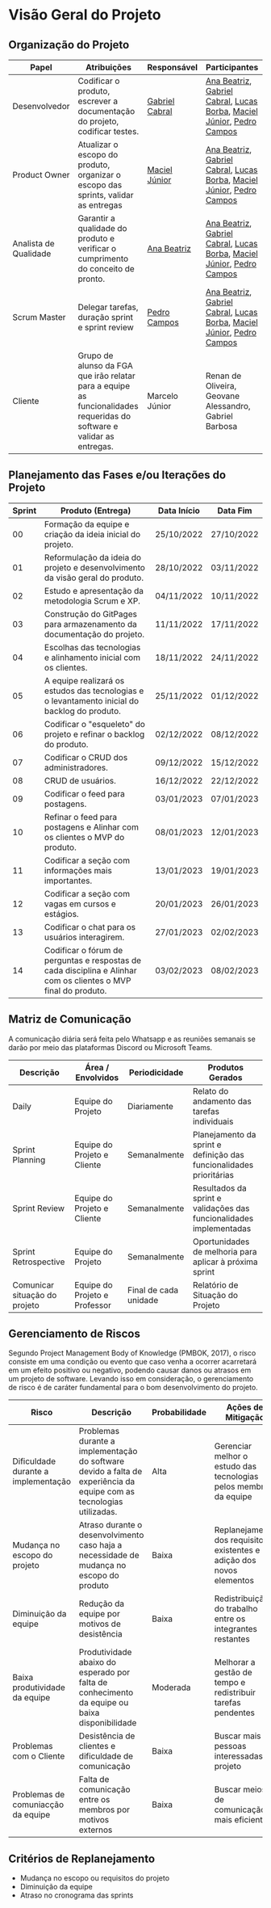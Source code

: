 # Visão Geral do Projeto

## Organização do Projeto

| Papel                 | Atribuições                                                                                                            | Responsável                                          | Participantes                                                                                                                                                                                                                                              |
| --------------------- | ---------------------------------------------------------------------------------------------------------------------- | ---------------------------------------------------- | ---------------------------------------------------------------------------------------------------------------------------------------------------------------------------------------------------------------------------------------------------------- |
| Desenvolvedor         | Codificar o produto, escrever a documentação do projeto, codificar testes.                                             | [Gabriel Cabral](https://github.com/GabriellCabrall) | [Ana Beatriz](https://github.com/AnaBeatrizMassuh), [Gabriel Cabral](https://github.com/GabriellCabrall), [Lucas Borba](https://github.com/LBorba00), [Maciel Júnior](https://github.com/macieljuniormax), [Pedro Campos](https://github.com/pedrocampos0) |
| Product Owner         | Atualizar o escopo do produto, organizar o escopo das sprints, validar as entregas                                     | [Maciel Júnior](https://github.com/macieljuniormax)  | [Ana Beatriz](https://github.com/AnaBeatrizMassuh), [Gabriel Cabral](https://github.com/GabriellCabrall), [Lucas Borba](https://github.com/LBorba00), [Maciel Júnior](https://github.com/macieljuniormax), [Pedro Campos](https://github.com/pedrocampos0) |
| Analista de Qualidade | Garantir a qualidade do produto e verificar o cumprimento do conceito de pronto.                                       | [Ana Beatriz](https://github.com/AnaBeatrizMassuh)   | [Ana Beatriz](https://github.com/AnaBeatrizMassuh), [Gabriel Cabral](https://github.com/GabriellCabrall), [Lucas Borba](https://github.com/LBorba00), [Maciel Júnior](https://github.com/macieljuniormax), [Pedro Campos](https://github.com/pedrocampos0) |
| Scrum Master          | Delegar tarefas, duração sprint e sprint review                                                                        | [Pedro Campos](https://github.com/pedrocampos0)      | [Ana Beatriz](https://github.com/AnaBeatrizMassuh), [Gabriel Cabral](https://github.com/GabriellCabrall), [Lucas Borba](https://github.com/LBorba00), [Maciel Júnior](https://github.com/macieljuniormax), [Pedro Campos](https://github.com/pedrocampos0) |
| Cliente               | Grupo de alunso da FGA que irão relatar para a equipe as funcionalidades requeridas do software e validar as entregas. | Marcelo Júnior                                       | Renan de Oliveira, Geovane Alessandro, Gabriel Barbosa                                                                                                                                                                                                     |

## Planejamento das Fases e/ou Iterações do Projeto

| Sprint | Produto (Entrega)                                                             | Data Início | Data Fim   |
| ------ | ----------------------------------------------------------------------------- | ----------- | ---------- |
| 00     | Formação da equipe e criação da ideia inicial do projeto.                     | 25/10/2022  | 27/10/2022 |
| 01     | Reformulação da ideia do projeto e desenvolvimento da visão geral do produto. | 28/10/2022  | 03/11/2022 |
| 02     | Estudo e apresentação da metodologia Scrum e XP.                              | 04/11/2022  | 10/11/2022 |
| 03     | Construção do GitPages para armazenamento da documentação do projeto.         | 11/11/2022  | 17/11/2022 |
| 04     | Escolhas das tecnologias e alinhamento inicial com os clientes.                                        | 18/11/2022  | 24/11/2022 |
| 05     | A equipe realizará os estudos das tecnologias e o levantamento inicial do backlog do produto.                                         | 25/11/2022  | 01/12/2022 |
| 06     | Codificar o "esqueleto" do projeto e refinar o backlog do produto.                                         | 02/12/2022  | 08/12/2022 |
| 07     | Codificar o CRUD dos administradores. | 09/12/2022  | 15/12/2022 |
| 08     | CRUD de usuários.                                         | 16/12/2022  | 22/12/2022 |
| 09     | Codificar o feed para postagens.                                         | 03/01/2023  | 07/01/2023 |
| 10     | Refinar o feed para postagens e Alinhar com os clientes o MVP do produto. | 08/01/2023  | 12/01/2023 |
| 11     | Codificar a seção com informações mais importantes.                                         | 13/01/2023  | 19/01/2023 |
| 12     | Codificar a seção com vagas em cursos e estágios.                                         | 20/01/2023  | 26/01/2023 |
| 13     | Codificar o chat para os usuários interagirem.                                         | 27/01/2023  | 02/02/2023 |
| 14     | Codificar o fórum de perguntas e respostas de cada disciplina e Alinhar com os clientes o MVP final do produto.                                         | 03/02/2023  | 08/02/2023 |

## Matriz de Comunicação

A comunicação diária será feita pelo Whatsapp e as reuniões semanais se darão por meio das plataformas Discord ou Microsoft Teams.

| Descrição                     | Área / Envolvidos             | Periodicidade         | Produtos Gerados                                                            |
| ----------------------------- | ----------------------------- | --------------------- | --------------------------------------------------------------------------- |
| Daily                         | Equipe do Projeto             | Diariamente           | Relato do andamento das tarefas individuais                              |
| Sprint Planning               | Equipe do Projeto e Cliente   | Semanalmente          | Planejamento da sprint e definição das funcionalidades prioritárias |
| Sprint Review                 | Equipe do Projeto e Cliente   | Semanalmente          | Resultados da sprint e validações das funcionalidades implementadas  |
| Sprint Retrospective          | Equipe do Projeto             | Semanalmente          | Oportunidades de melhoria para aplicar à próxima sprint                 |
| Comunicar situação do projeto | Equipe do Projeto e Professor | Final de cada unidade | Relatório de Situação do Projeto                                            |

## Gerenciamento de Riscos

Segundo Project Management Body of Knowledge (PMBOK, 2017), o risco consiste em uma condição ou evento que caso venha a ocorrer acarretará em um efeito positivo ou negativo, podendo causar danos ou atrasos em um projeto de software. Levando isso em consideração, o gerenciamento de risco é de caráter fundamental para o bom desenvolvimento do projeto.

| Risco                               | Descrição                                                                                                            | Probabilidade | Ações de Mitigação                                                    |
| ----------------------------------- | -------------------------------------------------------------------------------------------------------------------- | ------------- | --------------------------------------------------------------------- |
| Dificuldade durante a implementação | Problemas durante a implementação do software devido a falta de experiência da equipe com as tecnologias utilizadas. | Alta          | Gerenciar melhor o estudo das tecnologias pelos membros da equipe     |
| Mudança no escopo do projeto        | Atraso durante o desenvolvimento caso haja a necessidade de mudança no escopo do produto                             | Baixa         | Replanejamento dos requisitos existentes e adição dos novos elementos |
| Diminuição da equipe                | Redução da equipe por motivos de desistência                                                                         | Baixa         | Redistribuição do trabalho entre os integrantes restantes             |
| Baixa produtividade da equipe       | Produtividade abaixo do esperado por falta de conhecimento da equipe ou baixa disponibilidade                        | Moderada      | Melhorar a gestão de tempo e redistribuir tarefas pendentes           |
| Problemas com o Cliente             | Desistência de clientes e dificuldade de comunicação                                                                 | Baixa         | Buscar mais pessoas interessadas no projeto                           |
| Problemas de comuniacção da equipe  | Falta de comunicação entre os membros por motivos externos                                                           | Baixa         | Buscar meios de comunicação mais eficientes.                          |

## Critérios de Replanejamento

- Mudança no escopo ou requisitos do projeto
- Diminuição da equipe
- Atraso no cronograma das sprints
